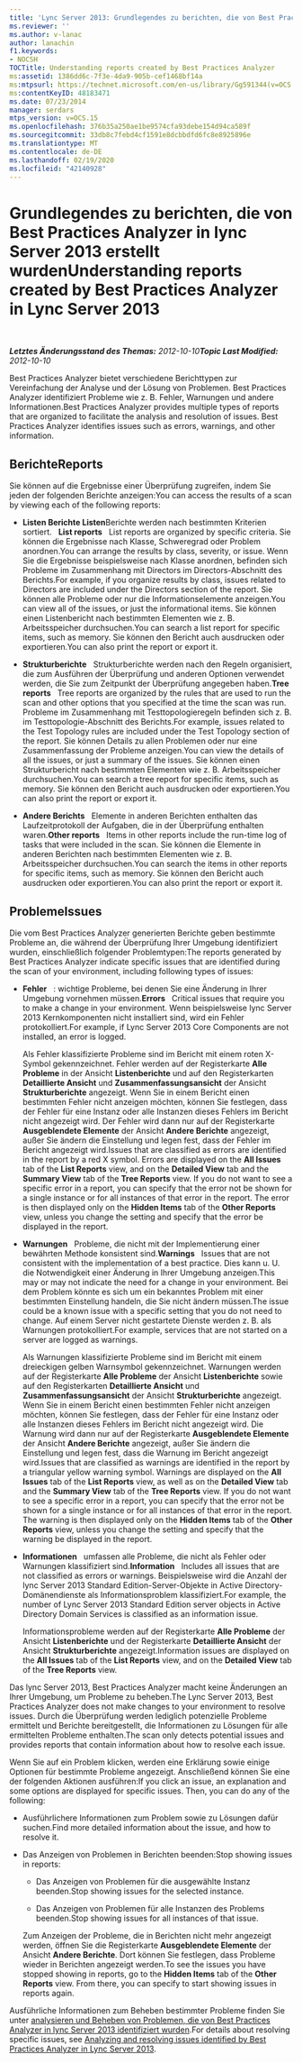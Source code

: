 ```yaml
---
title: 'Lync Server 2013: Grundlegendes zu berichten, die von Best Practices Analyzer erstellt wurden'
ms.reviewer: ''
ms.author: v-lanac
author: lanachin
f1.keywords:
- NOCSH
TOCTitle: Understanding reports created by Best Practices Analyzer
ms:assetid: 1386dd6c-7f3e-4da9-905b-cef1468bf14a
ms:mtpsurl: https://technet.microsoft.com/en-us/library/Gg591344(v=OCS.15)
ms:contentKeyID: 48183471
ms.date: 07/23/2014
manager: serdars
mtps_version: v=OCS.15
ms.openlocfilehash: 376b35a250ae1be9574cfa93debe154d94ca589f
ms.sourcegitcommit: 33db8c7febd4cf1591e8dcbbdfd6fc8e8925896e
ms.translationtype: MT
ms.contentlocale: de-DE
ms.lasthandoff: 02/19/2020
ms.locfileid: "42140928"
---
```

<div data-xmlns="http://www.w3.org/1999/xhtml">

<div class="topic" data-xmlns="http://www.w3.org/1999/xhtml" data-msxsl="urn:schemas-microsoft-com:xslt" data-cs="http://msdn.microsoft.com/">

<div data-asp="https://msdn2.microsoft.com/asp">

# <a name="understanding-reports-created-by-best-practices-analyzer-in-lync-server-2013"></a><span data-ttu-id="1dddb-102">Grundlegendes zu berichten, die von Best Practices Analyzer in lync Server 2013 erstellt wurden</span><span class="sxs-lookup"><span data-stu-id="1dddb-102">Understanding reports created by Best Practices Analyzer in Lync Server 2013</span></span>

</div>

<div id="mainSection">

<div id="mainBody">

<span> </span>

<span data-ttu-id="1dddb-103">_**Letztes Änderungsstand des Themas:** 2012-10-10_</span><span class="sxs-lookup"><span data-stu-id="1dddb-103">_**Topic Last Modified:** 2012-10-10_</span></span>

<span data-ttu-id="1dddb-p101">Best Practices Analyzer bietet verschiedene Berichttypen zur Vereinfachung der Analyse und der Lösung von Problemen. Best Practices Analyzer identifiziert Probleme wie z. B. Fehler, Warnungen und andere Informationen.</span><span class="sxs-lookup"><span data-stu-id="1dddb-p101">Best Practices Analyzer provides multiple types of reports that are organized to facilitate the analysis and resolution of issues. Best Practices Analyzer identifies issues such as errors, warnings, and other information.</span></span>

<div>

## <a name="reports"></a><span data-ttu-id="1dddb-106">Berichte</span><span class="sxs-lookup"><span data-stu-id="1dddb-106">Reports</span></span>

<span data-ttu-id="1dddb-107">Sie können auf die Ergebnisse einer Überprüfung zugreifen, indem Sie jeden der folgenden Berichte anzeigen:</span><span class="sxs-lookup"><span data-stu-id="1dddb-107">You can access the results of a scan by viewing each of the following reports:</span></span>

  - <span data-ttu-id="1dddb-108">**Listen Berichte Listen**Berichte werden nach bestimmten Kriterien sortiert.   </span><span class="sxs-lookup"><span data-stu-id="1dddb-108">**List reports**   List reports are organized by specific criteria.</span></span> <span data-ttu-id="1dddb-109">Sie können die Ergebnisse nach Klasse, Schweregrad oder Problem anordnen.</span><span class="sxs-lookup"><span data-stu-id="1dddb-109">You can arrange the results by class, severity, or issue.</span></span> <span data-ttu-id="1dddb-110">Wenn Sie die Ergebnisse beispielsweise nach Klasse anordnen, befinden sich Probleme im Zusammenhang mit Directors im Directors-Abschnitt des Berichts.</span><span class="sxs-lookup"><span data-stu-id="1dddb-110">For example, if you organize results by class, issues related to Directors are included under the Directors section of the report.</span></span> <span data-ttu-id="1dddb-111">Sie können alle Probleme oder nur die Informationselemente anzeigen.</span><span class="sxs-lookup"><span data-stu-id="1dddb-111">You can view all of the issues, or just the informational items.</span></span> <span data-ttu-id="1dddb-112">Sie können einen Listenbericht nach bestimmten Elementen wie z. B. Arbeitsspeicher durchsuchen.</span><span class="sxs-lookup"><span data-stu-id="1dddb-112">You can search a list report for specific items, such as memory.</span></span> <span data-ttu-id="1dddb-113">Sie können den Bericht auch ausdrucken oder exportieren.</span><span class="sxs-lookup"><span data-stu-id="1dddb-113">You can also print the report or export it.</span></span>

  - <span data-ttu-id="1dddb-114">**Strukturberichte**   Strukturberichte werden nach den Regeln organisiert, die zum Ausführen der Überprüfung und anderen Optionen verwendet werden, die Sie zum Zeitpunkt der Überprüfung angegeben haben.</span><span class="sxs-lookup"><span data-stu-id="1dddb-114">**Tree reports**   Tree reports are organized by the rules that are used to run the scan and other options that you specified at the time the scan was run.</span></span> <span data-ttu-id="1dddb-115">Probleme im Zusammenhang mit Testtopologieregeln befinden sich z. B. im Testtopologie-Abschnitt des Berichts.</span><span class="sxs-lookup"><span data-stu-id="1dddb-115">For example, issues related to the Test Topology rules are included under the Test Topology section of the report.</span></span> <span data-ttu-id="1dddb-116">Sie können Details zu allen Problemen oder nur eine Zusammenfassung der Probleme anzeigen.</span><span class="sxs-lookup"><span data-stu-id="1dddb-116">You can view the details of all the issues, or just a summary of the issues.</span></span> <span data-ttu-id="1dddb-117">Sie können einen Strukturbericht nach bestimmten Elementen wie z. B. Arbeitsspeicher durchsuchen.</span><span class="sxs-lookup"><span data-stu-id="1dddb-117">You can search a tree report for specific items, such as memory.</span></span> <span data-ttu-id="1dddb-118">Sie können den Bericht auch ausdrucken oder exportieren.</span><span class="sxs-lookup"><span data-stu-id="1dddb-118">You can also print the report or export it.</span></span>

  - <span data-ttu-id="1dddb-119">**Andere Berichts**   Elemente in anderen Berichten enthalten das Laufzeitprotokoll der Aufgaben, die in der Überprüfung enthalten waren.</span><span class="sxs-lookup"><span data-stu-id="1dddb-119">**Other reports**   Items in other reports include the run-time log of tasks that were included in the scan.</span></span> <span data-ttu-id="1dddb-120">Sie können die Elemente in anderen Berichten nach bestimmten Elementen wie z. B. Arbeitsspeicher durchsuchen.</span><span class="sxs-lookup"><span data-stu-id="1dddb-120">You can search the items in other reports for specific items, such as memory.</span></span> <span data-ttu-id="1dddb-121">Sie können den Bericht auch ausdrucken oder exportieren.</span><span class="sxs-lookup"><span data-stu-id="1dddb-121">You can also print the report or export it.</span></span>

</div>

<div>

## <a name="issues"></a><span data-ttu-id="1dddb-122">Probleme</span><span class="sxs-lookup"><span data-stu-id="1dddb-122">Issues</span></span>

<span data-ttu-id="1dddb-123">Die vom Best Practices Analyzer generierten Berichte geben bestimmte Probleme an, die während der Überprüfung Ihrer Umgebung identifiziert wurden, einschließlich folgender Problemtypen:</span><span class="sxs-lookup"><span data-stu-id="1dddb-123">The reports generated by Best Practices Analyzer indicate specific issues that are identified during the scan of your environment, including following types of issues:</span></span>

  - <span data-ttu-id="1dddb-124">**Fehler**   : wichtige Probleme, bei denen Sie eine Änderung in Ihrer Umgebung vornehmen müssen.</span><span class="sxs-lookup"><span data-stu-id="1dddb-124">**Errors**   Critical issues that require you to make a change in your environment.</span></span> <span data-ttu-id="1dddb-125">Wenn beispielsweise lync Server 2013 Kernkomponenten nicht installiert sind, wird ein Fehler protokolliert.</span><span class="sxs-lookup"><span data-stu-id="1dddb-125">For example, if Lync Server 2013 Core Components are not installed, an error is logged.</span></span>

    <span data-ttu-id="1dddb-p106">Als Fehler klassifizierte Probleme sind im Bericht mit einem roten X-Symbol gekennzeichnet. Fehler werden auf der Registerkarte **Alle Probleme** in der Ansicht **Listenberichte** und auf den Registerkarten **Detaillierte Ansicht** und **Zusammenfassungsansicht** der Ansicht **Strukturberichte** angezeigt. Wenn Sie in einem Bericht einen bestimmten Fehler nicht anzeigen möchten, können Sie festlegen, dass der Fehler für eine Instanz oder alle Instanzen dieses Fehlers im Bericht nicht angezeigt wird. Der Fehler wird dann nur auf der Registerkarte **Ausgeblendete Elemente** der Ansicht **Andere Berichte** angezeigt, außer Sie ändern die Einstellung und legen fest, dass der Fehler im Bericht angezeigt wird.</span><span class="sxs-lookup"><span data-stu-id="1dddb-p106">Issues that are classified as errors are identified in the report by a red X symbol. Errors are displayed on the **All Issues** tab of the **List Reports** view, and on the **Detailed View** tab and the **Summary View** tab of the **Tree Reports** view. If you do not want to see a specific error in a report, you can specify that the error not be shown for a single instance or for all instances of that error in the report. The error is then displayed only on the **Hidden Items** tab of the **Other Reports** view, unless you change the setting and specify that the error be displayed in the report.</span></span>

  - <span data-ttu-id="1dddb-130">**Warnungen**   Probleme, die nicht mit der Implementierung einer bewährten Methode konsistent sind.</span><span class="sxs-lookup"><span data-stu-id="1dddb-130">**Warnings**   Issues that are not consistent with the implementation of a best practice.</span></span> <span data-ttu-id="1dddb-131">Dies kann u. U. die Notwendigkeit einer Änderung in Ihrer Umgebung anzeigen.</span><span class="sxs-lookup"><span data-stu-id="1dddb-131">This may or may not indicate the need for a change in your environment.</span></span> <span data-ttu-id="1dddb-132">Bei dem Problem könnte es sich um ein bekanntes Problem mit einer bestimmten Einstellung handeln, die Sie nicht ändern müssen.</span><span class="sxs-lookup"><span data-stu-id="1dddb-132">The issue could be a known issue with a specific setting that you do not need to change.</span></span> <span data-ttu-id="1dddb-133">Auf einem Server nicht gestartete Dienste werden z. B. als Warnungen protokolliert.</span><span class="sxs-lookup"><span data-stu-id="1dddb-133">For example, services that are not started on a server are logged as warnings.</span></span>

    <span data-ttu-id="1dddb-p108">Als Warnungen klassifizierte Probleme sind im Bericht mit einem dreieckigen gelben Warnsymbol gekennzeichnet. Warnungen werden auf der Registerkarte **Alle Probleme** der Ansicht **Listenberichte** sowie auf den Registerkarten **Detaillierte Ansicht** und **Zusammenfassungsansicht** der Ansicht **Strukturberichte** angezeigt. Wenn Sie in einem Bericht einen bestimmten Fehler nicht anzeigen möchten, können Sie festlegen, dass der Fehler für eine Instanz oder alle Instanzen dieses Fehlers im Bericht nicht angezeigt wird. Die Warnung wird dann nur auf der Registerkarte **Ausgeblendete Elemente** der Ansicht **Andere Berichte** angezeigt, außer Sie ändern die Einstellung und legen fest, dass die Warnung im Bericht angezeigt wird.</span><span class="sxs-lookup"><span data-stu-id="1dddb-p108">Issues that are classified as warnings are identified in the report by a triangular yellow warning symbol. Warnings are displayed on the **All Issues** tab of the **List Reports** view, as well as on the **Detailed View** tab and the **Summary View** tab of the **Tree Reports** view. If you do not want to see a specific error in a report, you can specify that the error not be shown for a single instance or for all instances of that error in the report. The warning is then displayed only on the **Hidden Items** tab of the **Other Reports** view, unless you change the setting and specify that the warning be displayed in the report.</span></span>

  - <span data-ttu-id="1dddb-138">**Informationen**   umfassen alle Probleme, die nicht als Fehler oder Warnungen klassifiziert sind.</span><span class="sxs-lookup"><span data-stu-id="1dddb-138">**Information**   Includes all issues that are not classified as errors or warnings.</span></span> <span data-ttu-id="1dddb-139">Beispielsweise wird die Anzahl der lync Server 2013 Standard Edition-Server-Objekte in Active Directory-Domänendienste als Informationsproblem klassifiziert.</span><span class="sxs-lookup"><span data-stu-id="1dddb-139">For example, the number of Lync Server 2013 Standard Edition server objects in Active Directory Domain Services is classified as an information issue.</span></span>

    <span data-ttu-id="1dddb-140">Informationsprobleme werden auf der Registerkarte **Alle Probleme** der Ansicht **Listenberichte** und der Registerkarte **Detaillierte Ansicht** der Ansicht **Strukturberichte** angezeigt.</span><span class="sxs-lookup"><span data-stu-id="1dddb-140">Information issues are displayed on the **All Issues** tab of the **List Reports** view, and on the **Detailed View** tab of the **Tree Reports** view.</span></span>

<span data-ttu-id="1dddb-141">Das lync Server 2013, Best Practices Analyzer macht keine Änderungen an Ihrer Umgebung, um Probleme zu beheben.</span><span class="sxs-lookup"><span data-stu-id="1dddb-141">The Lync Server 2013, Best Practices Analyzer does not make changes to your environment to resolve issues.</span></span> <span data-ttu-id="1dddb-142">Durch die Überprüfung werden lediglich potenzielle Probleme ermittelt und Berichte bereitgestellt, die Informationen zu Lösungen für alle ermittelten Probleme enthalten.</span><span class="sxs-lookup"><span data-stu-id="1dddb-142">The scan only detects potential issues and provides reports that contain information about how to resolve each issue.</span></span>

<span data-ttu-id="1dddb-p111">Wenn Sie auf ein Problem klicken, werden eine Erklärung sowie einige Optionen für bestimmte Probleme angezeigt. Anschließend können Sie eine der folgenden Aktionen ausführen:</span><span class="sxs-lookup"><span data-stu-id="1dddb-p111">If you click an issue, an explanation and some options are displayed for specific issues. Then, you can do any of the following:</span></span>

  - <span data-ttu-id="1dddb-145">Ausführlichere Informationen zum Problem sowie zu Lösungen dafür suchen.</span><span class="sxs-lookup"><span data-stu-id="1dddb-145">Find more detailed information about the issue, and how to resolve it.</span></span>

  - <span data-ttu-id="1dddb-146">Das Anzeigen von Problemen in Berichten beenden:</span><span class="sxs-lookup"><span data-stu-id="1dddb-146">Stop showing issues in reports:</span></span>

      - <span data-ttu-id="1dddb-147">Das Anzeigen von Problemen für die ausgewählte Instanz beenden.</span><span class="sxs-lookup"><span data-stu-id="1dddb-147">Stop showing issues for the selected instance.</span></span>

      - <span data-ttu-id="1dddb-148">Das Anzeigen von Problemen für alle Instanzen des Problems beenden.</span><span class="sxs-lookup"><span data-stu-id="1dddb-148">Stop showing issues for all instances of that issue.</span></span>

    <span data-ttu-id="1dddb-p112">Zum Anzeigen der Probleme, die in Berichten nicht mehr angezeigt werden, öffnen Sie die Registerkarte **Ausgeblendete Elemente** der Ansicht **Andere Berichte**. Dort können Sie festlegen, dass Probleme wieder in Berichten angezeigt werden.</span><span class="sxs-lookup"><span data-stu-id="1dddb-p112">To see the issues you have stopped showing in reports, go to the **Hidden Items** tab of the **Other Reports** view. From there, you can specify to start showing issues in reports again.</span></span>

<span data-ttu-id="1dddb-151">Ausführliche Informationen zum Beheben bestimmter Probleme finden Sie unter [analysieren und Beheben von Problemen, die von Best Practices Analyzer in lync Server 2013 identifiziert wurden](lync-server-2013-analyzing-and-resolving-issues-identified-by-best-practices-analyzer.md).</span><span class="sxs-lookup"><span data-stu-id="1dddb-151">For details about resolving specific issues, see [Analyzing and resolving issues identified by Best Practices Analyzer in Lync Server 2013](lync-server-2013-analyzing-and-resolving-issues-identified-by-best-practices-analyzer.md).</span></span>

</div>

</div>

<span> </span>

</div>

</div>

</div>

